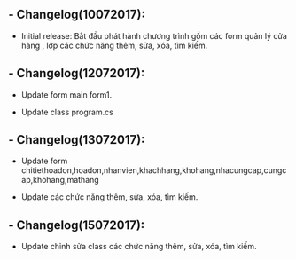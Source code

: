 ## - Changelog(10072017):

  + Initial release: Bắt đầu phát hành chương trình gồm các form quản lý cửa hàng , lớp các chức năng thêm, sửa, xóa, tìm kiếm.
## - Changelog(12072017):

  + Update form main form1.
  
  + Update class program.cs
  
## - Changelog(13072017):

  + Update form  chitiethoadon,hoadon,nhanvien,khachhang,khohang,nhacungcap,cungcap,khohang,mathang

  + Update các chức năng thêm, sửa, xóa, tìm kiếm.

## - Changelog(15072017):

  + Update chỉnh sửa class các chức năng thêm, sửa, xóa, tìm kiếm.

 


